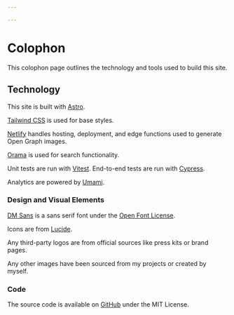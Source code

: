 ```yaml
---

---
```


# Colophon

This colophon page outlines the technology and tools used to build this site.

## Technology 

This site is built with [Astro](https://astro.build).

[Tailwind CSS](https://tailwindcss.com/) is used for base styles.

[Netlify](https://www.netlify.com/) handles hosting, deployment, and edge functions used to generate Open Graph images.

[Orama](https://www.oramasearch.com/) is used for search functionality.

Unit tests are run with [Vitest](https://vitest.dev/). End-to-end tests are run with [Cypress](https://www.cypress.io/).

Analytics are powered by [Umami](https://umami.is/).

### Design and Visual Elements
[DM Sans](https://fonts.google.com/specimen/DM+Sans) is a sans serif font under the [Open Font License](https://openfontlicense.org/).

Icons are from [Lucide](https://lucide.dev/).

Any third-party logos are from official sources like press kits or brand pages.

Any other images have been sourced from my projects or created by myself.

### Code
The source code is available on [GitHub](https://github.com/alexnguyennz/alexnguyen.co.nz/) under the MIT License.
